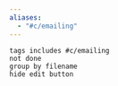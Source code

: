 ```yaml
---
aliases:
  - "#c/emailing"
---
```


```tasks
tags includes #c/emailing
not done
group by filename
hide edit button
```
